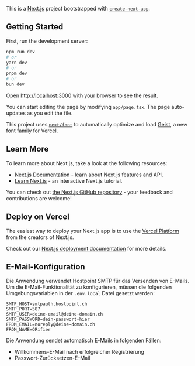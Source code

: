 This is a [Next.js](https://nextjs.org) project bootstrapped with [`create-next-app`](https://nextjs.org/docs/app/api-reference/cli/create-next-app).

## Getting Started

First, run the development server:

```bash
npm run dev
# or
yarn dev
# or
pnpm dev
# or
bun dev
```

Open [http://localhost:3000](http://localhost:3000) with your browser to see the result.

You can start editing the page by modifying `app/page.tsx`. The page auto-updates as you edit the file.

This project uses [`next/font`](https://nextjs.org/docs/app/building-your-application/optimizing/fonts) to automatically optimize and load [Geist](https://vercel.com/font), a new font family for Vercel.

## Learn More

To learn more about Next.js, take a look at the following resources:

- [Next.js Documentation](https://nextjs.org/docs) - learn about Next.js features and API.
- [Learn Next.js](https://nextjs.org/learn) - an interactive Next.js tutorial.

You can check out [the Next.js GitHub repository](https://github.com/vercel/next.js) - your feedback and contributions are welcome!

## Deploy on Vercel

The easiest way to deploy your Next.js app is to use the [Vercel Platform](https://vercel.com/new?utm_medium=default-template&filter=next.js&utm_source=create-next-app&utm_campaign=create-next-app-readme) from the creators of Next.js.

Check out our [Next.js deployment documentation](https://nextjs.org/docs/app/building-your-application/deploying) for more details.

## E-Mail-Konfiguration

Die Anwendung verwendet Hostpoint SMTP für das Versenden von E-Mails. Um die E-Mail-Funktionalität zu konfigurieren, müssen die folgenden Umgebungsvariablen in der `.env.local` Datei gesetzt werden:

```
SMTP_HOST=smtpauth.hostpoint.ch
SMTP_PORT=587
SMTP_USER=deine-email@deine-domain.ch
SMTP_PASSWORD=dein-passwort-hier
FROM_EMAIL=noreply@deine-domain.ch
FROM_NAME=QRifier
```

Die Anwendung sendet automatisch E-Mails in folgenden Fällen:
- Willkommens-E-Mail nach erfolgreicher Registrierung
- Passwort-Zurücksetzen-E-Mail
